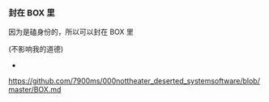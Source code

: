
### 封在 BOX 里

因为是磕身份的，所以可以封在 BOX 里

(不影响我的道德)

-


https://github.com/7900ms/000nottheater_deserted_systemsoftware/blob/master/BOX.md

